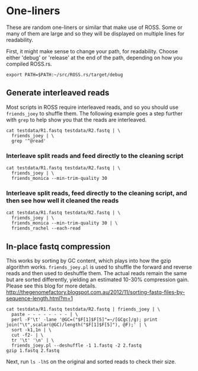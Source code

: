 # One-liners

These are random one-liners or similar that make use of ROSS.
Some or many of them are large and so they will be displayed on multiple lines for readability.

First, it might make sense to change your path, for readability.  Choose either 'debug' or 'release' at the end of the path, depending on how you compiled ROSS.rs.

    export PATH=$PATH:~/src/ROSS.rs/target/debug

## Generate interleaved reads

Most scripts in ROSS require interleaved reads, and so you should use `friends_joey` to shuffle them.  The following example goes a step further with `grep` to help show you that the reads are interleaved.

    cat testdata/R1.fastq testdata/R2.fastq | \
      friends_joey | \
      grep '^@read'

### Interleave split reads and feed directly to the cleaning script

    cat testdata/R1.fastq testdata/R2.fastq | \
      friends_joey | \
      friends_monica --min-trim-quality 30

### Interleave split reads, feed directly to the cleaning script, and then see how well it cleaned the reads

    cat testdata/R1.fastq testdata/R2.fastq | \
      friends_joey | \
      friends_monica --min-trim-quality 30 | \
      friends_rachel --each-read

## In-place fastq compression

This works by sorting by GC content, which plays into how the gzip algorithm works.
`friends_joey.pl` is used to shuffle the forward and reverse reads and then used to
deshuffle them.  The actual reads remain the same but are sorted differently, yielding
an estimated 10-30% compression gain.  Please see this blog for more details.  http://thegenomefactory.blogspot.com.au/2012/11/sorting-fastq-files-by-sequence-length.html?m=1

    cat testdata/R1.fastq testdata/R2.fastq | friends_joey | \
      paste - - - - - - - - | \
      perl -F'\t' -lane '@GC=("$F[1]$F[5]"=~/[GCgc]/g); print join("\t",scalar(@GC)/length("$F[1]$F[5]"), @F);' | \
      sort -k1,1n | \
      cut -f2- | \
      tr '\t' '\n' | \
      friends_joey.pl --deshuffle -1 1.fastq -2 2.fastq
    gzip 1.fastq 2.fastq

Next, run `ls -lhS` on the original and sorted reads to check their size.

